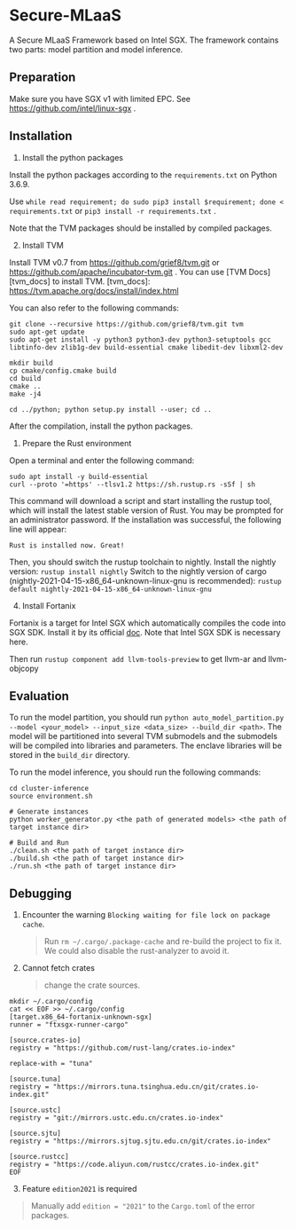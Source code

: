 # Secure-MLaaS
A Secure MLaaS Framework based on Intel SGX.
The framework contains two parts: model partition and model inference.


## Preparation

Make sure you have SGX v1 with limited EPC. See https://github.com/intel/linux-sgx .
## Installation 

1. Install the python packages

Install the python packages according to the `requirements.txt` on Python 3.6.9.


Use `while read requirement; do sudo pip3 install $requirement; done < requirements.txt` or `pip3 install -r requirements.txt` .


Note that the TVM packages should be installed by compiled packages. 

2. Install TVM

Install TVM v0.7 from https://github.com/grief8/tvm.git or https://github.com/apache/incubator-tvm.git . You can use [TVM Docs][tvm_docs] to install TVM.
[tvm_docs]: https://tvm.apache.org/docs/install/index.html

You can also refer to the following commands:
```shell
git clone --recursive https://github.com/grief8/tvm.git tvm
sudo apt-get update
sudo apt-get install -y python3 python3-dev python3-setuptools gcc libtinfo-dev zlib1g-dev build-essential cmake libedit-dev libxml2-dev

mkdir build
cp cmake/config.cmake build
cd build
cmake ..
make -j4

cd ../python; python setup.py install --user; cd ..
```

After the compilation, install the python packages.

1. Prepare the Rust environment

Open a terminal and enter the following command:
```
sudo apt install -y build-essential
curl --proto '=https' --tlsv1.2 https://sh.rustup.rs -sSf | sh
```
This command will download a script and start installing the rustup tool, which will install the latest stable version of Rust. You may be prompted for an administrator password.
If the installation was successful, the following line will appear:
```
Rust is installed now. Great!
```

Then, you should switch the rustup toolchain to nightly. 
Install the nightly version:
`rustup install nightly`
Switch to the nightly version of cargo (nightly-2021-04-15-x86_64-unknown-linux-gnu is recommended):
`rustup default nightly-2021-04-15-x86_64-unknown-linux-gnu`

4. Install Fortanix

Fortanix is a target for Intel SGX which automatically compiles the code into SGX SDK. Install it by its official [doc][doc]. Note that Intel SGX SDK is necessary here.

Then run `rustup component add llvm-tools-preview` to get llvm-ar and llvm-objcopy

[doc]: https://edp.fortanix.com/docs/installation/guide/
## Evaluation

To run the model partition, you should run `python auto_model_partition.py --model <your_model> --input_size <data_size> --build_dir <path>`. The model will be partitioned into several TVM submodels and the submodels will be compiled into libraries and parameters. The enclave libraries will be stored in the `build_dir` directory.

To run the model inference, you should run the following commands:
```
cd cluster-inference
source environment.sh

# Generate instances
python worker_generator.py <the path of generated models> <the path of target instance dir>

# Build and Run
./clean.sh <the path of target instance dir>
./build.sh <the path of target instance dir>
./run.sh <the path of target instance dir>
```

## Debugging

1. Encounter the warning `Blocking waiting for file lock on package cache`.
   > Run `rm ~/.cargo/.package-cache` and re-build the project to fix it. We could also disable the rust-analyzer to avoid it.
   >
2. Cannot fetch crates
   > change the crate sources.
```
mkdir ~/.cargo/config
cat << EOF >> ~/.cargo/config
[target.x86_64-fortanix-unknown-sgx]
runner = "ftxsgx-runner-cargo"

[source.crates-io]
registry = "https://github.com/rust-lang/crates.io-index"

replace-with = "tuna"

[source.tuna]
registry = "https://mirrors.tuna.tsinghua.edu.cn/git/crates.io-index.git"

[source.ustc]
registry = "git://mirrors.ustc.edu.cn/crates.io-index"

[source.sjtu]
registry = "https://mirrors.sjtug.sjtu.edu.cn/git/crates.io-index"

[source.rustcc]
registry = "https://code.aliyun.com/rustcc/crates.io-index.git"
EOF
```

3. Feature `edition2021` is required
> Manually add `edition = "2021"` to the `Cargo.toml` of the error packages.
   
